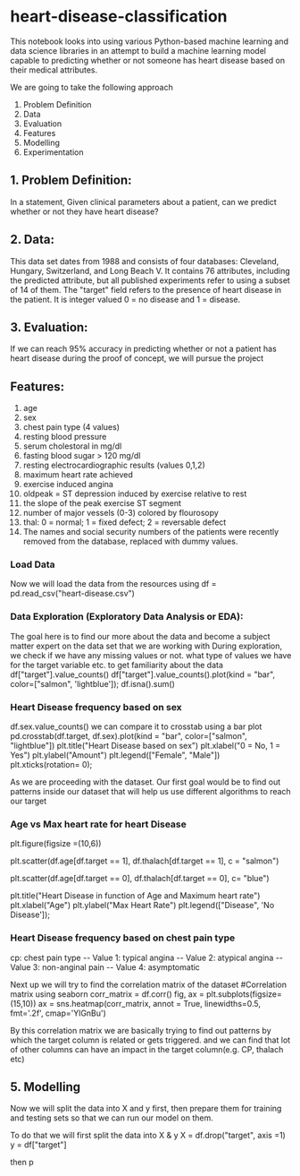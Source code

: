 # heart-disease-classification

This notebook looks into using various Python-based machine learning and data science libraries in an attempt to build a machine learning model capable to predicting whether or not someone has heart disease based on their medical attributes.

We are going to take the following approach
1. Problem Definition
2. Data
3. Evaluation
4. Features
5. Modelling
6. Experimentation

## 1. Problem Definition: 
In a statement, Given clinical parameters about a patient, can we predict whether or not they have heart disease?

## 2. Data: 
This data set dates from 1988 and consists of four databases: Cleveland, Hungary, Switzerland, and Long Beach V. It contains 76 attributes, including the predicted attribute, but all published experiments refer to using a subset of 14 of them. The "target" field refers to the presence of heart disease in the patient. It is integer valued 0 = no disease and 1 = disease.

## 3. Evaluation:
If we can reach 95% accuracy in predicting whether or not a patient has heart disease during the proof of concept, we will pursue the project

## Features:

1. age
2. sex
3. chest pain type (4 values)
4. resting blood pressure
5. serum cholestoral in mg/dl
6. fasting blood sugar > 120 mg/dl
7. resting electrocardiographic results (values 0,1,2)
8. maximum heart rate achieved
9. exercise induced angina
10. oldpeak = ST depression induced by exercise relative to rest
11. the slope of the peak exercise ST segment
12. number of major vessels (0-3) colored by flourosopy
13. thal: 0 = normal; 1 = fixed defect; 2 = reversable defect
14. The names and social security numbers of the patients were recently removed from the database, replaced with dummy values.

### Load Data
Now we will load the data from the resources using df = pd.read_csv("heart-disease.csv")

### Data Exploration (Exploratory Data Analysis or EDA): 
The goal here is to find our more about the data and become a subject matter expert on the data set that we are working with
During exploration, we check if we have any missing values or not. what type of values we have for the target variable etc. to get familiarity about the data
df["target"].value_counts()
df["target"].value_counts().plot(kind = "bar", color=["salmon", 'lightblue']);
df.isna().sum()

### Heart Disease frequency based on sex
df.sex.value_counts()
we can compare it to crosstab using a bar plot
pd.crosstab(df.target, df.sex).plot(kind = "bar", color=["salmon", "lightblue"])
plt.title("Heart Disease based on sex")
plt.xlabel("0 = No, 1 = Yes")
plt.ylabel("Amount")
plt.legend(["Female", "Male"])
plt.xticks(rotation= 0);

As we are proceeding with the dataset. Our first goal would be to find out patterns inside our dataset that will help us use different algorithms to reach our target

### Age vs Max heart rate for heart Disease
plt.figure(figsize =(10,6))

plt.scatter(df.age[df.target == 1],
           df.thalach[df.target == 1],
           c = "salmon")

plt.scatter(df.age[df.target == 0],
           df.thalach[df.target == 0],
           c= "blue")

plt.title("Heart Disease in function of Age and Maximum heart rate")
plt.xlabel("Age")
plt.ylabel("Max Heart Rate")
plt.legend(["Disease", 'No Disease']);

### Heart Disease frequency based on chest pain type
cp: chest pain type
        -- Value 1: typical angina
        -- Value 2: atypical angina
        -- Value 3: non-anginal pain
        -- Value 4: asymptomatic

Next up we will try to find the correlation matrix of the dataset 
#Correlation matrix using seaborn
corr_matrix = df.corr()
fig, ax = plt.subplots(figsize=(15,10))
ax = sns.heatmap(corr_matrix, annot = True, linewidths=0.5, fmt='.2f', cmap='YlGnBu')

By this correlation matrix we are basically trying to find out patterns by which the target column is related or gets triggered. and we can find that lot of other columns can have an impact in the target column(e.g. CP, thalach etc)

## 5. Modelling
Now we will split the data into X and y first, then prepare them for training and testing sets so that we can run our model on them.

To do that we will first split the data into X & y
X = df.drop("target", axis =1)
y = df["target"]

then p

